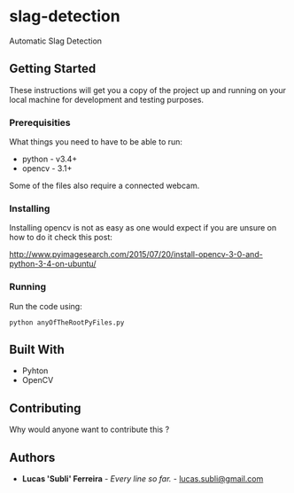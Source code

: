 # slag-detection

Automatic Slag Detection


## Getting Started

These instructions will get you a copy of the project up and running on your local machine for development and testing purposes.

### Prerequisities

What things you need to have to be able to run:

* python - v3.4+
* opencv - 3.1+

Some of the files also require a connected webcam.


### Installing


Installing opencv is not as easy as one would expect if you are unsure on how to do it check this post:

http://www.pyimagesearch.com/2015/07/20/install-opencv-3-0-and-python-3-4-on-ubuntu/



### Running

Run the code using:
```
python anyOfTheRootPyFiles.py
```

## Built With

* Pyhton
* OpenCV

## Contributing

Why would anyone want to contribute this ?


## Authors

* **Lucas 'Subli' Ferreira** - *Every line so far.* - [lucas.subli@gmail.com](mailto:lucas.subli@gmail.com)